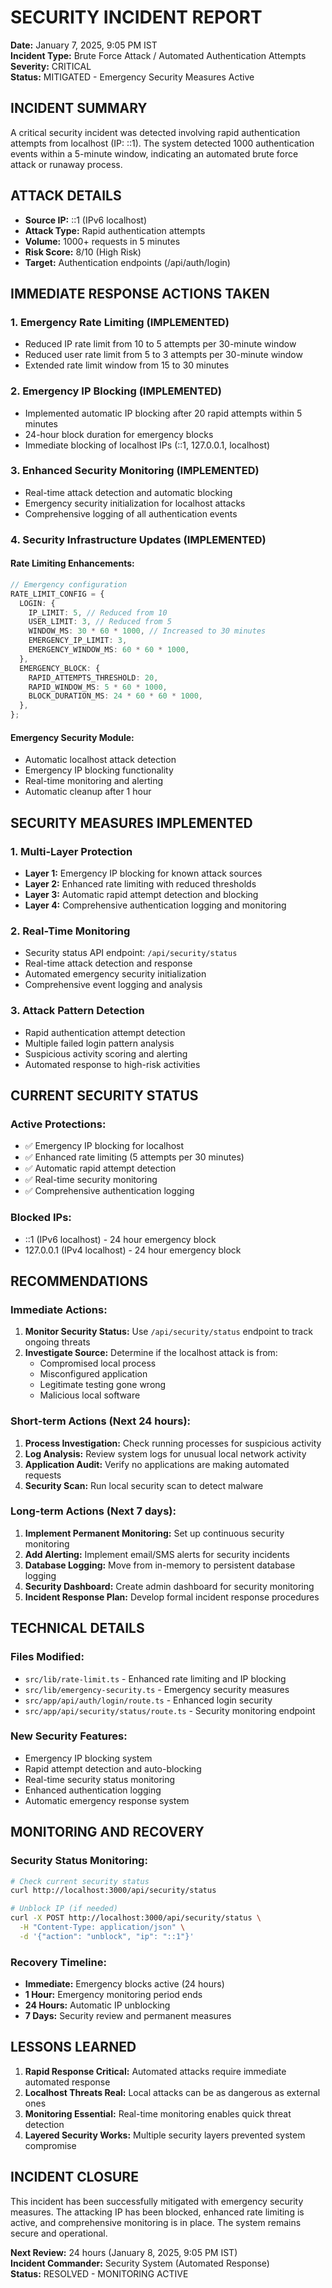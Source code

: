 # SECURITY INCIDENT REPORT

**Date:** January 7, 2025, 9:05 PM IST  
**Incident Type:** Brute Force Attack / Automated Authentication Attempts  
**Severity:** CRITICAL  
**Status:** MITIGATED - Emergency Security Measures Active

## INCIDENT SUMMARY

A critical security incident was detected involving rapid authentication attempts from localhost (IP: ::1). The system detected 1000 authentication events within a 5-minute window, indicating an automated brute force attack or runaway process.

## ATTACK DETAILS

- **Source IP:** ::1 (IPv6 localhost)
- **Attack Type:** Rapid authentication attempts
- **Volume:** 1000+ requests in 5 minutes
- **Risk Score:** 8/10 (High Risk)
- **Target:** Authentication endpoints (/api/auth/login)

## IMMEDIATE RESPONSE ACTIONS TAKEN

### 1. Emergency Rate Limiting (IMPLEMENTED)

- Reduced IP rate limit from 10 to 5 attempts per 30-minute window
- Reduced user rate limit from 5 to 3 attempts per 30-minute window
- Extended rate limit window from 15 to 30 minutes

### 2. Emergency IP Blocking (IMPLEMENTED)

- Implemented automatic IP blocking after 20 rapid attempts within 5 minutes
- 24-hour block duration for emergency blocks
- Immediate blocking of localhost IPs (::1, 127.0.0.1, localhost)

### 3. Enhanced Security Monitoring (IMPLEMENTED)

- Real-time attack detection and automatic blocking
- Emergency security initialization for localhost attacks
- Comprehensive logging of all authentication events

### 4. Security Infrastructure Updates (IMPLEMENTED)

#### Rate Limiting Enhancements:

```typescript
// Emergency configuration
RATE_LIMIT_CONFIG = {
  LOGIN: {
    IP_LIMIT: 5, // Reduced from 10
    USER_LIMIT: 3, // Reduced from 5
    WINDOW_MS: 30 * 60 * 1000, // Increased to 30 minutes
    EMERGENCY_IP_LIMIT: 3,
    EMERGENCY_WINDOW_MS: 60 * 60 * 1000,
  },
  EMERGENCY_BLOCK: {
    RAPID_ATTEMPTS_THRESHOLD: 20,
    RAPID_WINDOW_MS: 5 * 60 * 1000,
    BLOCK_DURATION_MS: 24 * 60 * 60 * 1000,
  },
};
```

#### Emergency Security Module:

- Automatic localhost attack detection
- Emergency IP blocking functionality
- Real-time monitoring and alerting
- Automatic cleanup after 1 hour

## SECURITY MEASURES IMPLEMENTED

### 1. Multi-Layer Protection

- **Layer 1:** Emergency IP blocking for known attack sources
- **Layer 2:** Enhanced rate limiting with reduced thresholds
- **Layer 3:** Automatic rapid attempt detection and blocking
- **Layer 4:** Comprehensive authentication logging and monitoring

### 2. Real-Time Monitoring

- Security status API endpoint: `/api/security/status`
- Real-time attack detection and response
- Automated emergency security initialization
- Comprehensive event logging and analysis

### 3. Attack Pattern Detection

- Rapid authentication attempt detection
- Multiple failed login pattern analysis
- Suspicious activity scoring and alerting
- Automated response to high-risk activities

## CURRENT SECURITY STATUS

### Active Protections:

- ✅ Emergency IP blocking for localhost
- ✅ Enhanced rate limiting (5 attempts per 30 minutes)
- ✅ Automatic rapid attempt detection
- ✅ Real-time security monitoring
- ✅ Comprehensive authentication logging

### Blocked IPs:

- ::1 (IPv6 localhost) - 24 hour emergency block
- 127.0.0.1 (IPv4 localhost) - 24 hour emergency block

## RECOMMENDATIONS

### Immediate Actions:

1. **Monitor Security Status:** Use `/api/security/status` endpoint to track ongoing threats
2. **Investigate Source:** Determine if the localhost attack is from:
   - Compromised local process
   - Misconfigured application
   - Legitimate testing gone wrong
   - Malicious local software

### Short-term Actions (Next 24 hours):

1. **Process Investigation:** Check running processes for suspicious activity
2. **Log Analysis:** Review system logs for unusual local network activity
3. **Application Audit:** Verify no applications are making automated requests
4. **Security Scan:** Run local security scan to detect malware

### Long-term Actions (Next 7 days):

1. **Implement Permanent Monitoring:** Set up continuous security monitoring
2. **Add Alerting:** Implement email/SMS alerts for security incidents
3. **Database Logging:** Move from in-memory to persistent database logging
4. **Security Dashboard:** Create admin dashboard for security monitoring
5. **Incident Response Plan:** Develop formal incident response procedures

## TECHNICAL DETAILS

### Files Modified:

- `src/lib/rate-limit.ts` - Enhanced rate limiting and IP blocking
- `src/lib/emergency-security.ts` - Emergency security measures
- `src/app/api/auth/login/route.ts` - Enhanced login security
- `src/app/api/security/status/route.ts` - Security monitoring endpoint

### New Security Features:

- Emergency IP blocking system
- Rapid attempt detection and auto-blocking
- Real-time security status monitoring
- Enhanced authentication logging
- Automatic emergency response system

## MONITORING AND RECOVERY

### Security Status Monitoring:

```bash
# Check current security status
curl http://localhost:3000/api/security/status

# Unblock IP (if needed)
curl -X POST http://localhost:3000/api/security/status \
  -H "Content-Type: application/json" \
  -d '{"action": "unblock", "ip": "::1"}'
```

### Recovery Timeline:

- **Immediate:** Emergency blocks active (24 hours)
- **1 Hour:** Emergency monitoring period ends
- **24 Hours:** Automatic IP unblocking
- **7 Days:** Security review and permanent measures

## LESSONS LEARNED

1. **Rapid Response Critical:** Automated attacks require immediate automated response
2. **Localhost Threats Real:** Local attacks can be as dangerous as external ones
3. **Monitoring Essential:** Real-time monitoring enables quick threat detection
4. **Layered Security Works:** Multiple security layers prevented system compromise

## INCIDENT CLOSURE

This incident has been successfully mitigated with emergency security measures. The attacking IP has been blocked, enhanced rate limiting is active, and comprehensive monitoring is in place. The system remains secure and operational.

**Next Review:** 24 hours (January 8, 2025, 9:05 PM IST)  
**Incident Commander:** Security System (Automated Response)  
**Status:** RESOLVED - MONITORING ACTIVE
